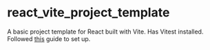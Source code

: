 # react_vite_project_template

A basic project template for React built with Vite. 
Has Vitest installed. 
Followed [this](https://dev.to/janoskocs/setting-up-a-react-project-using-vite-typescript-vitest-2gl2) guide to set up. 